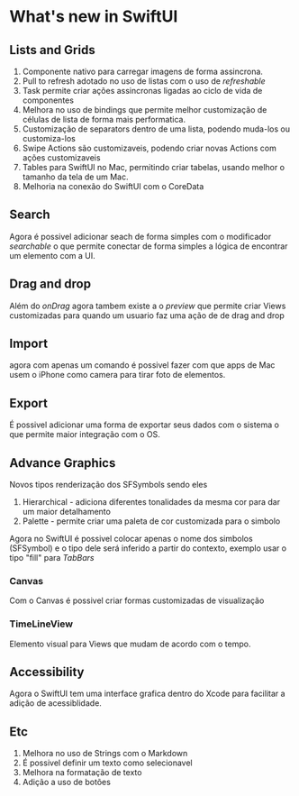 # What's new in SwiftUI

## Lists and Grids
1. Componente nativo para carregar imagens de forma assincrona.
2. Pull to refresh adotado no uso de listas com o uso de _refreshable_
3. Task permite criar ações assincronas ligadas ao ciclo de vida de componentes
4. Melhora no uso de bindings que permite melhor customização de células de lista de forma mais performatica.
5. Customização de separators dentro de uma lista, podendo muda-los ou customiza-los
6. Swipe Actions são customizaveis, podendo criar novas Actions com ações customizaveis
7. Tables para SwiftUI no Mac, permitindo criar tabelas, usando melhor o tamanho da tela de um Mac.
8. Melhoria na conexão do SwiftUI com o CoreData

## Search
Agora é possivel adicionar seach de forma simples com o modificador _searchable_ o que permite conectar de forma simples a lógica de encontrar um elemento com a UI.

## Drag and drop
Além do _onDrag_ agora tambem existe a o _preview_ que permite criar Views customizadas para quando um usuario faz uma ação de de drag and drop

## Import
agora com apenas um comando é possivel fazer com que apps de Mac usem o iPhone como camera para tirar foto de elementos.

## Export
É possivel adicionar uma forma de exportar seus dados com o sistema o que permite maior integração com o OS.

## Advance Graphics
Novos tipos renderização dos SFSymbols sendo eles
1. Hierarchical - adiciona diferentes tonalidades da mesma cor para dar um maior detalhamento
2. Palette - permite criar uma paleta de cor customizada para o simbolo

Agora no SwiftUI é possivel colocar apenas o nome dos simbolos (SFSymbol) e o tipo dele será inferido a partir do contexto, exemplo usar o tipo "fill" para _TabBars_

### Canvas 
Com o Canvas é possivel criar formas customizadas de visualização

### TimeLineView
Elemento visual para Views que mudam de acordo com o tempo.

## Accessibility
Agora o SwiftUI tem uma interface grafica dentro do Xcode para facilitar a adição de acessiblidade.

## Etc

1. Melhora no uso de Strings com o Markdown
2. É possivel definir um texto como selecionavel
3. Melhora na formatação de texto
4. Adição a uso de botões


